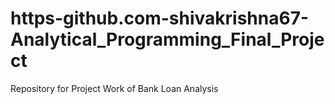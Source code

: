 # https-github.com-shivakrishna67-Analytical_Programming_Final_Project
Repository for Project Work of Bank Loan Analysis

